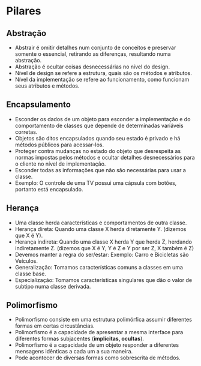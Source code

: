 # Pilares

## Abstração

- Abstrair é omitir detalhes num conjunto de conceitos e preservar somente o essencial, retirando as diferenças, resultando numa abstração.
- Abstração é ocultar coisas desnecessárias no nível do design.
- Nível de design se refere a estrutura, quais são os métodos e atributos.
- Nível da implementação se refere ao funcionamento, como funcionam seus atributos e métodos.

## Encapsulamento

- Esconder os dados de um objeto para esconder a implementação e do comportamento de classes que depende de determinadas variáveis corretas.
- Objetos são ditos encapsulados quando seu estado é privado e há métodos públicos para acessar-los.
- Proteger contra mudanças no estado do objeto que desrespeita as normas impostas pelos métodos e ocultar detalhes desnecessários para o cliente no nível de implementação.
- Esconder todas as informações que não são necessárias para usar a classe.
- Exemplo: O controle de uma TV possui uma cápsula com botões, portanto está encapsulado.

## Herança

- Uma classe herda características e comportamentos de outra classe.
- Herança direta: Quando uma classe X herda diretamente Y. (dizemos que X é Y).
- Herança indireta: Quando uma classe X herda Y que herda Z, herdando indiretamente Z. (dizemos que X é Y, Y é Z e Y por ser Z, X também é Z)
- Devemos manter a regra do ser/estar: Exemplo: Carro e Bicicletas são Veículos.
- Generalização: Tomamos características comuns a classes em uma classe base.
- Especialização: Tomamos características singulares que dão o valor de subtipo numa classe derivada.

## Polimorfismo

- Polimorfismo consiste em uma estrutura polimórfica assumir diferentes formas em certas circustâncias.
- Polimorfismo é a capacidade de apresentar a mesma interface para diferentes formas subjacentes (**implícitas, ocultas**).
- Polimorfismo é a capacidade de um objeto responder a diferentes mensagens idênticas a cada um a sua maneira.
- Pode acontecer de diversas formas como sobrescrita de métodos.